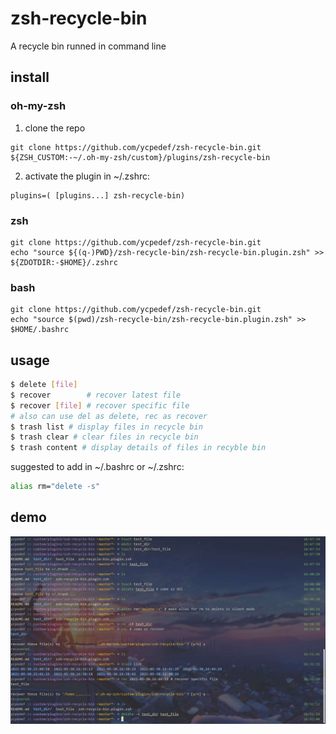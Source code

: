 # zsh-recycle-bin

A recycle bin runned in command line

## install

### oh-my-zsh

1. clone the repo
```
git clone https://github.com/ycpedef/zsh-recycle-bin.git ${ZSH_CUSTOM:-~/.oh-my-zsh/custom}/plugins/zsh-recycle-bin
```

2. activate the plugin in ~/.zshrc:

```
plugins=( [plugins...] zsh-recycle-bin)
```

### zsh
```
git clone https://github.com/ycpedef/zsh-recycle-bin.git
echo "source ${(q-)PWD}/zsh-recycle-bin/zsh-recycle-bin.plugin.zsh" >> ${ZDOTDIR:-$HOME}/.zshrc
```

### bash
```
git clone https://github.com/ycpedef/zsh-recycle-bin.git
echo "source $(pwd)/zsh-recycle-bin/zsh-recycle-bin.plugin.zsh" >> $HOME/.bashrc
```

## usage

```bash
$ delete [file]
$ recover        # recover latest file
$ recover [file] # recover specific file
# also can use del as delete, rec as recover
$ trash list # display files in recycle bin
$ trash clear # clear files in recycle bin
$ trash content # display details of files in recyble bin
```
suggested to add in ~/.bashrc or ~/.zshrc:
```bash
alias rm="delete -s"
```

## demo

![demo.jpg](demo.jpg)
